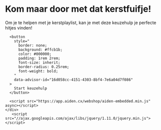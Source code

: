 <html lang="en">
<head>
    <meta charset="UTF-8">
    <meta name="viewport" content="width=device-width, initial-scale=1.0">
    <link rel="stylesheet" href="style.css">
    <title>Kerstkeuzehulp</title>
</head>
<body>
    <div class="container">
        <h1>Kom maar door met dat kerstfuifje!</h1>
        <p>Om je te helpen met je kerstplaylist, kan je met deze keuzehulp je perfecte hitjes vinden!</p>


      <button
        style="
          border: none;
          background: #ffcb1b;
          color: #000000;
          padding: 1rem 2rem;
          font-size: inherit;
          border-radius: 0.25rem;
          font-weight: bold;
        "
        data-advisor-id="16d058cc-4151-4303-8bf4-7e6a04d7f086"
      >
        Start keuzehulp
      </button>

      <script src="https://app.aiden.cx/webshop/aiden-embedded.min.js" async></script>
    </div>
       <script src="//ajax.googleapis.com/ajax/libs/jquery/1.11.0/jquery.min.js"></script>
   <script src="snowflakes.js"></script>
</body>

</html>

